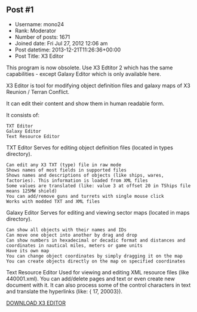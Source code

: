## Post #1
- Username: mono24
- Rank: Moderator
- Number of posts: 1671
- Joined date: Fri Jul 27, 2012 12:06 am
- Post datetime: 2013-12-21T11:26:36+00:00
- Post Title: X3 Editor

This program is now obsolete. Use X3 Edtitor 2 which has the same capabilities - except Galaxy Editor which is only available here.

X3 Editor is tool for modifying object definition files and galaxy maps of X3 Reunion / Terran Conflict.

It can edit their content and show them in human readable form.

It consists of:

    TXT Editor
    Galaxy Editor
    Text Resource Editor

TXT Editor
Serves for editing object definition files (located in types directory).

    Can edit any X3 TXT (type) file in raw mode
    Shows names of most fields in supported files
    Shows names and descriptions of objects (like ships, wares, factories). This information is loaded from XML files
    Some values are translated (like: value 3 at offset 20 in TShips file means 125MW shield)
    You can add/remove guns and turrets with single mouse click
    Works with modded TXT and XML files

Galaxy Editor
Serves for editing and viewing sector maps (located in maps directory).

    Can show all objects with their names and IDs
    Can move one object into another by drag and drop
    Can show numbers in hexadecimal or decadic format and distances and coordinates in nautical miles, meters or game units
    Have its own map
    You can change object coordinates by simply dragging it on the map
    You can create objects directly on the map on specified coordinates

Text Resource Editor
Used for viewing and editing XML resource files (like 440001.xml). You can add/delete pages and text or even create new document with it. It can also process some of the control characters in text and translate the hyperlinks (like: { 17, 20003}). 

[DOWNLOAD X3 EDITOR](http://x3e.doubleshadow.wz.cz/download)
